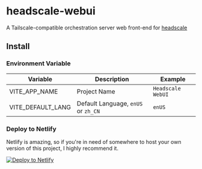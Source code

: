 # headscale-webui
A Tailscale-compatible orchestration server web front-end for [headscale](https://github.com/juanfont/headscale)

## Install

### Environment Variable

| Variable | Description                  | Example           |
|----|------------------------------|-------------------|
| VITE_APP_NAME | Project Name                 | `Headscale WebUI` |
| VITE_DEFAULT_LANG | Default Language, `enUS` or `zh_CN` | `enUS`            |

### Deploy to Netlify
Netlify is amazing, so if you're in need of somewhere to host your own version of this project, I highly recommend it.

[![Deploy to Netlify](https://www.netlify.com/img/deploy/button.svg)](https://app.netlify.com/start/deploy?repository=https://github.com/jamebal/headscale-webui)
